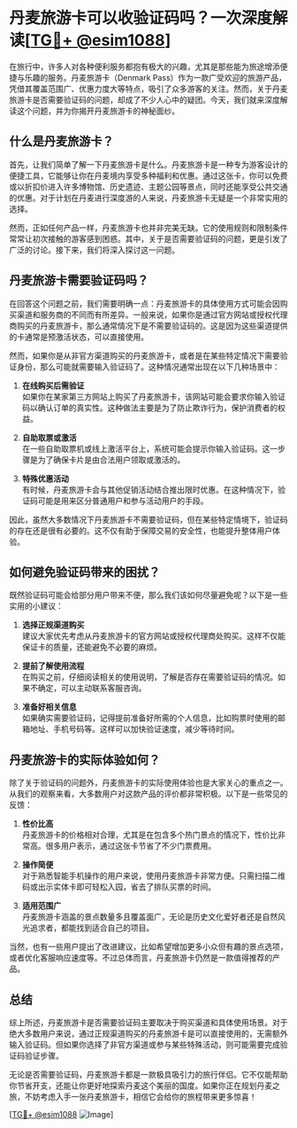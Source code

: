 # 丹麦旅游卡可以收验证码吗？一次深度解读[[TG💪+ @esim1088](https://t.me/s/esim1088)]

在旅行中，许多人对各种便利服务都抱有极大的兴趣，尤其是那些能为旅途增添便捷与乐趣的服务。丹麦旅游卡（Denmark Pass）作为一款广受欢迎的旅游产品，凭借其覆盖范围广、优惠力度大等特点，吸引了众多游客的关注。然而，关于丹麦旅游卡是否需要验证码的问题，却成了不少人心中的疑团。今天，我们就来深度解读这个问题，并为你揭开丹麦旅游卡的神秘面纱。

## 什么是丹麦旅游卡？

首先，让我们简单了解一下丹麦旅游卡是什么。丹麦旅游卡是一种专为游客设计的便捷工具，它能够让你在丹麦境内享受多种福利和优惠。通过这张卡，你可以免费或以折扣价进入许多博物馆、历史遗迹、主题公园等景点，同时还能享受公共交通的优惠。对于计划在丹麦进行深度游的人来说，丹麦旅游卡无疑是一个非常实用的选择。

然而，正如任何产品一样，丹麦旅游卡也并非完美无缺。它的使用规则和限制条件常常让初次接触的游客感到困惑。其中，关于是否需要验证码的问题，更是引发了广泛的讨论。接下来，我们将深入探讨这一问题。

## 丹麦旅游卡需要验证码吗？

在回答这个问题之前，我们需要明确一点：丹麦旅游卡的具体使用方式可能会因购买渠道和服务商的不同而有所差异。一般来说，如果你是通过官方网站或授权代理商购买的丹麦旅游卡，那么通常情况下是不需要验证码的。这是因为这些渠道提供的卡通常是预激活状态，可以直接使用。

然而，如果你是从非官方渠道购买的丹麦旅游卡，或者是在某些特定情况下需要验证身份，那么可能就需要输入验证码了。这种情况通常出现在以下几种场景中：

1. **在线购买后需验证**  
   如果你在某家第三方网站上购买了丹麦旅游卡，该网站可能会要求你输入验证码以确认订单的真实性。这种做法主要是为了防止欺诈行为，保护消费者的权益。

2. **自助取票或激活**  
   在一些自助取票机或线上激活平台上，系统可能会提示你输入验证码。这一步骤是为了确保卡片是由合法用户领取或激活的。

3. **特殊优惠活动**  
   有时候，丹麦旅游卡会与其他促销活动结合推出限时优惠。在这种情况下，验证码可能是用来区分普通用户和参与活动用户的手段。

因此，虽然大多数情况下丹麦旅游卡不需要验证码，但在某些特定情境下，验证码的存在还是很有必要的。这不仅有助于保障交易的安全性，也能提升整体用户体验。

## 如何避免验证码带来的困扰？

既然验证码可能会给部分用户带来不便，那么我们该如何尽量避免呢？以下是一些实用的小建议：

1. **选择正规渠道购买**  
   建议大家优先考虑从丹麦旅游卡的官方网站或授权代理商处购买。这样不仅能保证卡的质量，还能避免不必要的麻烦。

2. **提前了解使用流程**  
   在购买之前，仔细阅读相关的使用说明，了解是否存在需要验证码的情况。如果不确定，可以主动联系客服咨询。

3. **准备好相关信息**  
   如果确实需要验证码，记得提前准备好所需的个人信息，比如购票时使用的邮箱地址、手机号码等。这样可以加快验证速度，减少等待时间。

## 丹麦旅游卡的实际体验如何？

除了关于验证码的问题外，丹麦旅游卡的实际使用体验也是大家关心的重点之一。从我们的观察来看，大多数用户对这款产品的评价都非常积极。以下是一些常见的反馈：

1. **性价比高**  
   丹麦旅游卡的价格相对合理，尤其是在包含多个热门景点的情况下，性价比非常高。很多用户表示，通过这张卡节省了不少门票费用。

2. **操作简便**  
   对于熟悉智能手机操作的用户来说，使用丹麦旅游卡非常方便。只需扫描二维码或出示实体卡即可轻松入园，省去了排队买票的时间。

3. **适用范围广**  
   丹麦旅游卡涵盖的景点数量多且覆盖面广，无论是历史文化爱好者还是自然风光追求者，都能找到适合自己的项目。

当然，也有一些用户提出了改进建议，比如希望增加更多小众但有趣的景点选项，或者优化客服响应速度等。不过总体而言，丹麦旅游卡仍然是一款值得推荐的产品。

## 总结

综上所述，丹麦旅游卡是否需要验证码主要取决于购买渠道和具体使用场景。对于绝大多数用户来说，通过正规渠道购买的丹麦旅游卡是可以直接使用的，无需额外输入验证码。但如果你选择了非官方渠道或参与某些特殊活动，则可能需要完成验证码验证步骤。

无论是否需要验证码，丹麦旅游卡都是一款极具吸引力的旅行伴侣。它不仅能帮助你节省开支，还能让你更好地探索丹麦这个美丽的国度。如果你正在规划丹麦之旅，不妨考虑入手一张丹麦旅游卡，相信它会给你的旅程带来更多惊喜！

[[TG💪+ @esim1088](https://t.me/s/esim1088) ![Image](https://i.postimg.cc/4NQfJmqS/Snipaste-2025-05-13-00-14-12.png)]